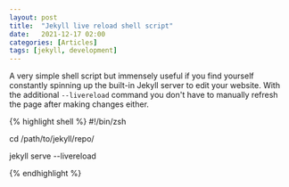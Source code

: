 ```yaml
---
layout: post
title:  "Jekyll live reload shell script"
date:   2021-12-17 02:00
categories: [Articles]
tags: [jekyll, development]
---
```


A very simple shell script but immensely useful if you find yourself constantly spinning up the built-in Jekyll server to edit your website. With the additional `--livereload` command you don't have to manually refresh the page after making changes either.

{% highlight shell %}
#!/bin/zsh

cd /path/to/jekyll/repo/

jekyll serve --livereload


{% endhighlight %}
